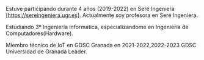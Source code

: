 Estuve participando durante 4 años (2019-2022) en Seré Ingeniera [https://sereingeniera.ugr.es]. Actualmente soy profesora en Seré Ingeniera.

Estudiando 3º Ingeniería informatica, especializandome en Ingeniería de Computadores(Hardware).

Miembro técnico de IoT en GDSC Granada en 2021-2022,2022-2023 GDSC Universidad de Granada Leader.
